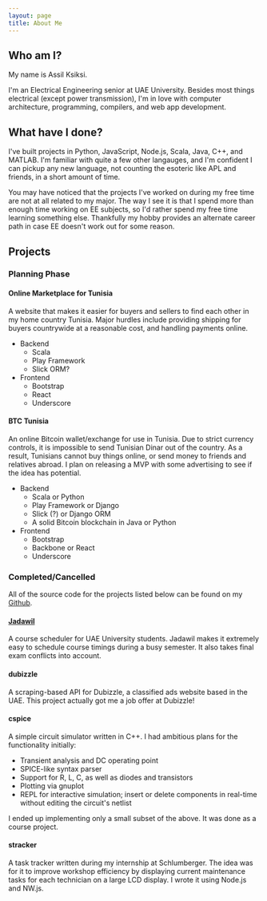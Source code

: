 ```yaml
---
layout: page
title: About Me
---
```


## Who am I?

My name is Assil Ksiksi.

I'm an Electrical Engineering senior at UAE University. Besides most things electrical (except power transmission), I'm in love with computer architecture, programming, compilers, and web app development.

## What have I done?

I've built projects in Python, JavaScript, Node.js, Scala, Java, C++, and MATLAB. I'm familiar with quite a few other langauges, and I'm confident I can pickup any new language, not counting the esoteric like APL and friends, in a short amount of time.

You may have noticed that the projects I've worked on during my free time are not at all related to my major. The way I see it is that I spend more than enough time working on EE subjects, so I'd rather spend my free time learning something else. Thankfully my hobby provides an alternate career path in case EE doesn't work out for some reason.

## Projects

### Planning Phase

#### Online Marketplace for Tunisia

A website that makes it easier for buyers and sellers to find each other in my home country Tunisia. Major hurdles include providing shipping for buyers countrywide at a reasonable cost, and handling payments online.

* Backend
    - Scala
    - Play Framework
    - Slick ORM?
* Frontend
    - Bootstrap
    - React
    - Underscore

#### BTC Tunisia

An online Bitcoin wallet/exchange for use in Tunisia. Due to strict currency controls, it is impossible to send Tunisian Dinar out of the country. As a result, Tunisians cannot buy things online, or send money to friends and relatives abroad. I plan on releasing a MVP with some advertising to see if the idea has potential.

* Backend
    - Scala or Python
    - Play Framework or Django
    - Slick (?) or Django ORM
    - A solid Bitcoin blockchain in Java or Python
* Frontend
    - Bootstrap
    - Backbone or React
    - Underscore

### Completed/Cancelled

<p class="message">
    All of the source code for the projects listed below can be found on my <a href="https://github.com/Cyph0n">Github</a>.
</p>

#### [Jadawil](http://jadawil.herokuapp.com)

A course scheduler for UAE University students. Jadawil makes it extremely easy to schedule course timings during a busy semester. It also takes final exam conflicts into account.

#### dubizzle

A scraping-based API for Dubizzle, a classified ads website based in the UAE. This project actually got me a job offer at Dubizzle!

#### cspice

A simple circuit simulator written in C++. I had ambitious plans for the functionality initially:

* Transient analysis and DC operating point
* SPICE-like syntax parser
* Support for R, L, C, as well as diodes and transistors
* Plotting via gnuplot
* REPL for interactive simulation; insert or delete components in real-time without editing the circuit's netlist

I ended up implementing only a small subset of the above. It was done as a course project.

#### stracker

A task tracker written during my internship at Schlumberger. The idea was for it to improve workshop efficiency by displaying current maintenance tasks for each technician on a large LCD display. I wrote it using Node.js and NW.js.
